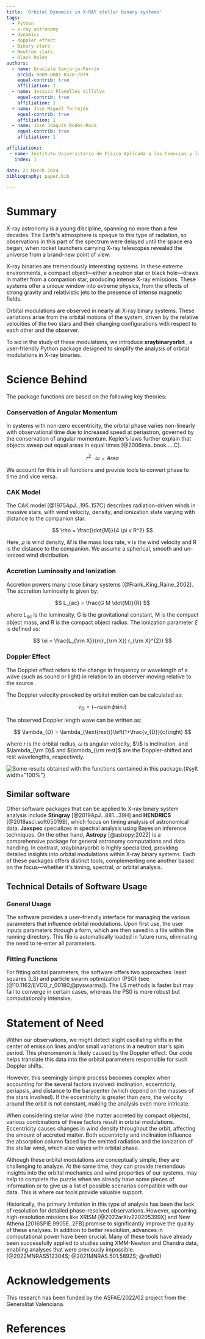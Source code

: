 ```yaml
---
title: 'Orbital Dynamics in X-RAY stellar binary systems'
tags:
  - Python
  - x-ray astronomy
  - dynamics
  - doppler effect
  - Binary stars
  - Neutron stars
  - Black holes
authors:
  - name: Graciela Sanjurjo-Ferrín
    orcid: 0009-0001-0378-7879
    equal-contrib: true
    affiliation: 1
  - name: Jessica Planelles Villalva 
    equal-contrib: true 
    affiliation: 1
  - name: Jose Miguel Torrejón
    equal-contrib: true
    affiliation: 1
  - name: Jose Joaquín Rodes-Roca
    equal-contrib: true
    affiliation: 1

affiliations:
 - name: Instituto Universitario de Física Aplicada a las Ciencias y las Tecnologías, Universidad de Alicante, 03690 Alicante, Spain
   index: 1

date: 21 March 2024
bibliography: paper.bib

---
```



# Summary

X-ray astronomy is a young discipline, spanning no more than a few decades. The Earth's atmosphere is opaque to this type of radiation, so observations in this part of the spectrum were delayed until the space era began, when rocket launchers carrying X-ray telescopes revealed the universe from a brand-new point of view.

X-ray binaries are tremendously interesting systems. In these extreme environments, a compact object—either a neutron star or black hole—draws in matter from a companion star, producing intense X-ray emissions. These systems offer a unique window into extreme physics, from the effects of strong gravity and relativistic jets to the presence of intense magnetic fields.

Orbital modulations are observed in nearly all X-ray binary systems. These variations arise from the orbital motions of the system, driven by the relative velocities of the two stars and their changing configurations with respect to each other and the observer.

To aid in the study of these modulations, we introduce **xraybinaryorbit** , a user-friendly Python package designed to simplify the analysis of orbital modulations in X-ray binaries. 

# Science Behind

The package functions are based on the following key theories:

### Conservation of Angular Momentum
In systems with non-zero eccentricity, the orbital phase varies non-linearly with observational time due to increased speed at periastron, governed by the conservation of angular momentum. Kepler’s laws further explain that objects sweep out equal areas in equal times [@2006ima..book.....C].

$$ r^2 \cdot \omega = Area $$

We account for this in all functions and provide tools to convert phase to time and vice versa.

### CAK Model
The CAK model [@1975ApJ...195..157C] describes radiation-driven winds in massive stars, with wind velocity, density, and ionization state varying with distance to the companion star.

$$ \rho = \frac{\dot{M}}{4 \pi v R^2} $$

Here, $\rho$  is wind density, $\dot{M}$ is the mass loss rate, v is the wind velocity and R is the distance to the companion. We assume a spherical, smooth and un-ionized wind distribution.

### Accretion Luminosity and Ionization
Accretion powers many close binary systems [@Frank_King_Raine_2002]. The accretion luminosity is given by:

$$ L_{ac} = \frac{G M \dot{M}}{R} $$

where L$_{ac}$ is the luminosity, G is the gravitational constant, M is the compact object mass, and R is the compact object radius. The ionization parameter $\xi$ is defined as:

$$ \xi = \frac{L_{\rm X}}{n(r_{\rm X}) r_{\rm X}^{2}} $$

### Doppler Effect
The Doppler effect refers to the change in frequency or wavelength of a wave (such as sound or light) in relation to an observer moving relative to the source. 

The Doppler velocity provoked by orbital motion can be calculated as:

$$ v_{D} = (-r\omega \sin\phi \sin i) $$

The observed Doppler length wave can be written as:

$$ \lambda_{D} = \lambda_{\text{rest}}\left(1+\frac{v_{D}}{c}\right) $$

where r is the orbital radius, $\omega$ is angular velocity, $\i$ is inclination, and $\lambda_{\rm D}$ and $\lambda_{\rm rest}$ are the Doppler-shifted and rest wavelengths, respectively.


![Some results obtained with the functions contained in this package.](joss.jpg){#sylt width="100%"}

## Similar software

Other software packages that can be applied to X-ray binary system analysis include **Stingray** [@2019ApJ...881...39H] and **HENDRICS** [@2018ascl.soft05019B], which focus on timing analysis of astronomical data. **Jaxspec** specializes in spectral analysis using Bayesian inference techniques. On the other hand, **Astropy** [@astropy:2022] is a comprehensive package for general astronomy computations and data handling. In contrast, xraybinaryorbit is highly specialized, providing detailed insights into orbital modulations within X-ray binary systems. Each of these packages offers distinct tools, complementing one another based on the focus—whether it's timing, spectral, or orbital analysis.


## Technical Details of Software Usage

### General Usage

The software provides a user-friendly interface for managing the various parameters that influence orbital modulations. Upon first use, the user inputs parameters through a form, which are then saved in a file within the running directory. This file is automatically loaded in future runs, eliminating the need to re-enter all parameters.


### Fitting Functions
For fitting orbital parameters, the software offers two approaches: least squares (LS) and particle swarm optimization (PSO) (see [@10.1162/EVCO_r_00180,@pyswarms]). The LS methods is faster but may fail to converge in certain cases, whereas the PS0 is more robust but computationally intensive. 

# Statement of Need

Within our observations, we might detect slight oscillating shifts in the center of emission lines and/or small variations in a neutron star's spin period. This phenomenon is likely caused by the Doppler effect. Our code helps translate this data into the orbital parameters responsible for such Doppler shifts.

However, this seemingly simple process becomes complex when accounting for the several factors involved: inclination, eccentricity, periapsis, and distance to the barycenter (which depend on the masses of the stars involved). If the eccentricity is greater than zero, the velocity around the orbit is not constant, making the analysis even more intricate.

When considering stellar wind (the matter accreted by compact objects), various combinations of these factors result in orbital modulations. Eccentricity causes changes in wind density throughout the orbit, affecting the amount of accreted matter. Both eccentricity and inclination influence the absorption column faced by the emitted radiation and the ionization of the stellar wind, which also varies with orbital phase.

Although these orbital modulations are conceptually simple, they are challenging to analyze. At the same time, they can provide tremendous insights into the orbital mechanics and wind properties of our systems, may help to complete the puzzle when we already have some pieces of information or to give us a list of possible scenarios compatible with our data. This is where our tools provide valuable support.

Historically, the primary limitation in this type of analysis has been the lack of resolution for detailed phase-resolved observations. However, upcoming high-resolution missions like XRISM [@2022arXiv220205399X] and New Athena [2016SPIE.9905E..2FB] promise to significantly improve the quality of these analyses. In addition to better resolution, advances in computational power have been crucial. Many of these tools have already been successfully applied to studies using XMM-Newton and Chandra data, enabling analyses that were previously impossible. [@2022MNRAS512304S; @2021MNRAS.501.5892S; @refId0]


# Acknowledgements

This research has been funded by the ASFAE/2022/02 project from the Generalitat Valenciana. 


# References
